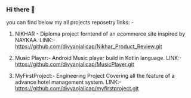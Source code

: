 ### Hi there 👋

you can find below my all projects reposetry links: -
1. NIKHAR - Diploma project forntend of an ecommerce site inspired by NAYKAA.
        LINK:- https://github.com/divyanjalicap/Nikhar_Product_Review.git
   
2. Music Player:- Android Music player build in Kotlin language.
        LINK:- https://github.com/divyanjalicap/MusicPlayer.git
        
3. MyFirstProject:- Engineering Project Covering all the feature of a advance hotel management system.
        LINK:-https://github.com/divyanjalicap/myfirstproject.git 

<!--
**divyanjalicap/divyanjalicap** is a ✨ _special_ ✨ repository because its `README.md` (this file) appears on your GitHub profile.

Here are some ideas to get you started:

- 🔭 I’m currently working on ...
- 🌱 I’m currently learning ...
- 👯 I’m looking to collaborate on ...
- 🤔 I’m looking for help with ...
- 💬 Ask me about ...
- 📫 How to reach me: ...
- 😄 Pronouns: ...
- ⚡ Fun fact: ...
-->
